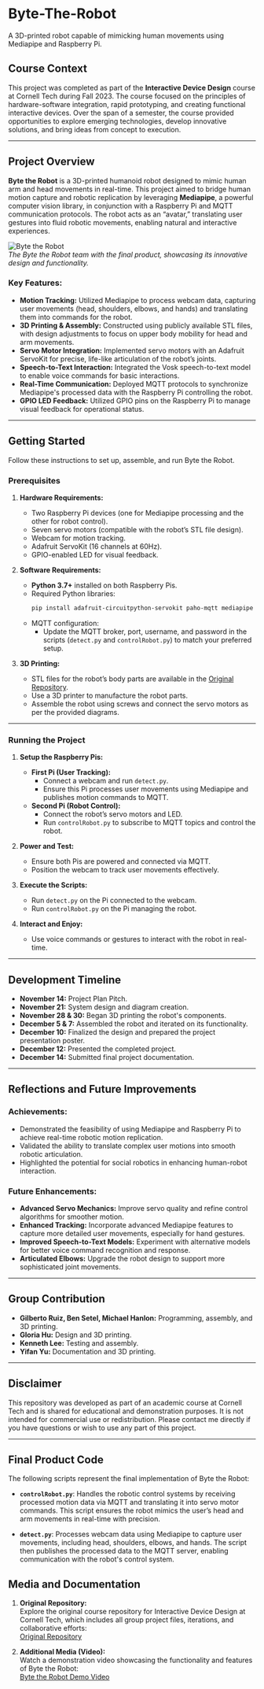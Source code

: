 # Byte-The-Robot
A 3D-printed robot capable of mimicking human movements using Mediapipe and Raspberry Pi.

## Course Context  
This project was completed as part of the **Interactive Device Design** course at Cornell Tech during Fall 2023. The course focused on the principles of hardware-software integration, rapid prototyping, and creating functional interactive devices. Over the span of a semester, the course provided opportunities to explore emerging technologies, develop innovative solutions, and bring ideas from concept to execution.

---

## Project Overview  
**Byte the Robot** is a 3D-printed humanoid robot designed to mimic human arm and head movements in real-time. This project aimed to bridge human motion capture and robotic replication by leveraging **Mediapipe**, a powerful computer vision library, in conjunction with a Raspberry Pi and MQTT communication protocols. The robot acts as an “avatar,” translating user gestures into fluid robotic movements, enabling natural and interactive experiences.

![Byte the Robot](media/ByteTheRobotPic.jpg)  
*The Byte the Robot team with the final product, showcasing its innovative design and functionality.*

### Key Features:  
- **Motion Tracking:** Utilized Mediapipe to process webcam data, capturing user movements (head, shoulders, elbows, and hands) and translating them into commands for the robot.  
- **3D Printing & Assembly:** Constructed using publicly available STL files, with design adjustments to focus on upper body mobility for head and arm movements.  
- **Servo Motor Integration:** Implemented servo motors with an Adafruit ServoKit for precise, life-like articulation of the robot’s joints.  
- **Speech-to-Text Interaction:** Integrated the Vosk speech-to-text model to enable voice commands for basic interactions.  
- **Real-Time Communication:** Deployed MQTT protocols to synchronize Mediapipe's processed data with the Raspberry Pi controlling the robot.  
- **GPIO LED Feedback:** Utilized GPIO pins on the Raspberry Pi to manage visual feedback for operational status.

---

## Getting Started  
Follow these instructions to set up, assemble, and run Byte the Robot.

### Prerequisites  
1. **Hardware Requirements:**  
   - Two Raspberry Pi devices (one for Mediapipe processing and the other for robot control).  
   - Seven servo motors (compatible with the robot’s STL file design).  
   - Webcam for motion tracking.  
   - Adafruit ServoKit (16 channels at 60Hz).  
   - GPIO-enabled LED for visual feedback.

2. **Software Requirements:**  
   - **Python 3.7+** installed on both Raspberry Pis.  
   - Required Python libraries:  
     ```bash
     pip install adafruit-circuitpython-servokit paho-mqtt mediapipe sounddevice vosk
     ```
   - MQTT configuration:  
     - Update the MQTT broker, port, username, and password in the scripts (`detect.py` and `controlRobot.py`) to match your preferred setup.  

3. **3D Printing:**  
   - STL files for the robot’s body parts are available in the [Original Repository](https://github.com/Ruiznogueras05CT/Interactive-Lab-Hub/tree/Fall2023/Final%20Project).  
   - Use a 3D printer to manufacture the robot parts.  
   - Assemble the robot using screws and connect the servo motors as per the provided diagrams.

---

### Running the Project  
1. **Setup the Raspberry Pis:**  
   - **First Pi (User Tracking):**  
     - Connect a webcam and run `detect.py`.  
     - Ensure this Pi processes user movements using Mediapipe and publishes motion commands to MQTT.  
   - **Second Pi (Robot Control):**  
     - Connect the robot’s servo motors and LED.  
     - Run `controlRobot.py` to subscribe to MQTT topics and control the robot.

2. **Power and Test:**  
   - Ensure both Pis are powered and connected via MQTT.  
   - Position the webcam to track user movements effectively.

3. **Execute the Scripts:**  
   - Run `detect.py` on the Pi connected to the webcam.  
   - Run `controlRobot.py` on the Pi managing the robot.

4. **Interact and Enjoy:**  
   - Use voice commands or gestures to interact with the robot in real-time.  

---

## Development Timeline  
- **November 14:** Project Plan Pitch.  
- **November 21:** System design and diagram creation.  
- **November 28 & 30:** Began 3D printing the robot's components.  
- **December 5 & 7:** Assembled the robot and iterated on its functionality.  
- **December 10:** Finalized the design and prepared the project presentation poster.  
- **December 12:** Presented the completed project.  
- **December 14:** Submitted final project documentation.  

---

## Reflections and Future Improvements  
### Achievements:  
- Demonstrated the feasibility of using Mediapipe and Raspberry Pi to achieve real-time robotic motion replication.  
- Validated the ability to translate complex user motions into smooth robotic articulation.  
- Highlighted the potential for social robotics in enhancing human-robot interaction.  

### Future Enhancements:  
- **Advanced Servo Mechanics:** Improve servo quality and refine control algorithms for smoother motion.  
- **Enhanced Tracking:** Incorporate advanced Mediapipe features to capture more detailed user movements, especially for hand gestures.  
- **Improved Speech-to-Text Models:** Experiment with alternative models for better voice command recognition and response.  
- **Articulated Elbows:** Upgrade the robot design to support more sophisticated joint movements.  

---

## Group Contribution  
- **Gilberto Ruiz, Ben Setel, Michael Hanlon:** Programming, assembly, and 3D printing.  
- **Gloria Hu:** Design and 3D printing.  
- **Kenneth Lee:** Testing and assembly.  
- **Yifan Yu:** Documentation and 3D printing.  

---

## Disclaimer  
This repository was developed as part of an academic course at Cornell Tech and is shared for educational and demonstration purposes. It is not intended for commercial use or redistribution. Please contact me directly if you have questions or wish to use any part of this project.

---

## Final Product Code

The following scripts represent the final implementation of Byte the Robot:

- **`controlRobot.py`**: Handles the robotic control systems by receiving processed motion data via MQTT and translating it into servo motor commands. This script ensures the robot mimics the user’s head and arm movements in real-time with precision.

- **`detect.py`**: Processes webcam data using Mediapipe to capture user movements, including head, shoulders, elbows, and hands. The script then publishes the processed data to the MQTT server, enabling communication with the robot's control system.


## Media and Documentation

1. **Original Repository:**  
   Explore the original course repository for Interactive Device Design at Cornell Tech, which includes all group project files, iterations, and collaborative efforts:  
   [Original Repository](https://github.com/Ruiznogueras05CT/Interactive-Lab-Hub/tree/Fall2023/Final%20Project)  

2. **Additional Media (Video):**  
   Watch a demonstration video showcasing the functionality and features of Byte the Robot:  
   [Byte the Robot Demo Video](https://drive.google.com/file/d/1-GGnieB91tHJyQQbQX1yrb3Hj7tQHQkH/view?usp=sharing)  
 
